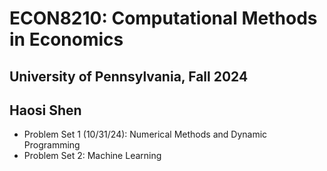 # ECON8210: Computational Methods in Economics
## University of Pennsylvania, Fall 2024
## Haosi Shen

* Problem Set 1 (10/31/24): Numerical Methods and Dynamic Programming
* Problem Set 2: Machine Learning
